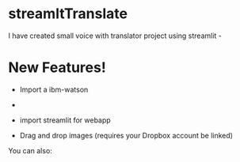 # streamltTranslate

I have created small voice with translator project using streamlit -

# New Features!

  - Import a ibm-watson
  - 
 
  - import streamlit for webapp
  - Drag and drop images (requires your Dropbox account be linked)


You can also:
